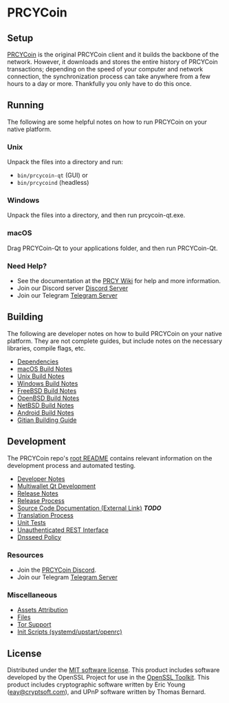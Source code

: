 PRCYCoin
=============

Setup
---------------------
[PRCYCoin](https://prcycoin.com/wallets) is the original PRCYCoin client and it builds the backbone of the network. However, it downloads and stores the entire history of PRCYCoin transactions; depending on the speed of your computer and network connection, the synchronization process can take anywhere from a few hours to a day or more. Thankfully you only have to do this once.

Running
---------------------
The following are some helpful notes on how to run PRCYCoin on your native platform.

### Unix

Unpack the files into a directory and run:

- `bin/prcycoin-qt` (GUI) or
- `bin/prcycoind` (headless)

### Windows

Unpack the files into a directory, and then run prcycoin-qt.exe.

### macOS

Drag PRCYCoin-Qt to your applications folder, and then run PRCYCoin-Qt.

### Need Help?

* See the documentation at the [PRCY Wiki](https://prcycoin.com/knowledge-base/)
for help and more information.
* Join our Discord server [Discord Server](https://discord.prcycoin.com)
* Join our Telegram [Telegram Server](https://telegram.prcycoin.com)

Building
---------------------
The following are developer notes on how to build PRCYCoin on your native platform. They are not complete guides, but include notes on the necessary libraries, compile flags, etc.

- [Dependencies](dependencies.md)
- [macOS Build Notes](build-osx.md)
- [Unix Build Notes](build-unix.md)
- [Windows Build Notes](build-windows.md)
- [FreeBSD Build Notes](build-freebsd.md)
- [OpenBSD Build Notes](build-openbsd.md)
- [NetBSD Build Notes](build-netbsd.md)
- [Android Build Notes](build-android.md)
- [Gitian Building Guide](gitian-building.md)

Development
---------------------
The PRCYCoin repo's [root README](/README.md) contains relevant information on the development process and automated testing.

- [Developer Notes](developer-notes.md)
- [Multiwallet Qt Development](multiwallet-qt.md)
- [Release Notes](release-notes.md)
- [Release Process](release-process.md)
- [Source Code Documentation (External Link)](https://dev.visucore.com/bitcoin/doxygen/) ***TODO***
- [Translation Process](translation_process.md)
- [Unit Tests](unit-tests.md)
- [Unauthenticated REST Interface](REST-interface.md)
- [Dnsseed Policy](dnsseed-policy.md)

### Resources
* Join the [PRCYCoin Discord](https://discord.prcycoin.com).
* Join our Telegram [Telegram Server](https://telegram.prcycoin.com)

### Miscellaneous
- [Assets Attribution](assets-attribution.md)
- [Files](files.md)
- [Tor Support](tor.md)
- [Init Scripts (systemd/upstart/openrc)](init.md)

License
---------------------
Distributed under the [MIT software license](/COPYING).
This product includes software developed by the OpenSSL Project for use in the [OpenSSL Toolkit](https://www.openssl.org/). This product includes
cryptographic software written by Eric Young ([eay@cryptsoft.com](mailto:eay@cryptsoft.com)), and UPnP software written by Thomas Bernard.
